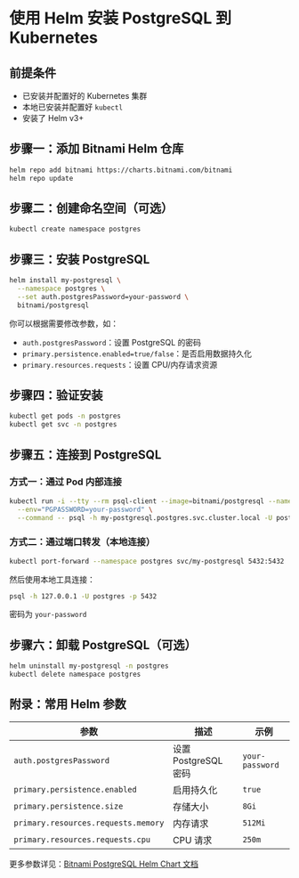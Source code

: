 
# 使用 Helm 安装 PostgreSQL 到 Kubernetes

## 前提条件

- 已安装并配置好的 Kubernetes 集群
- 本地已安装并配置好 `kubectl`
- 安装了 Helm v3+

## 步骤一：添加 Bitnami Helm 仓库

```bash
helm repo add bitnami https://charts.bitnami.com/bitnami
helm repo update
```

## 步骤二：创建命名空间（可选）

```bash
kubectl create namespace postgres
```

## 步骤三：安装 PostgreSQL

```bash
helm install my-postgresql \
  --namespace postgres \
  --set auth.postgresPassword=your-password \
  bitnami/postgresql
```

你可以根据需要修改参数，如：

- `auth.postgresPassword`：设置 PostgreSQL 的密码
- `primary.persistence.enabled=true/false`：是否启用数据持久化
- `primary.resources.requests`：设置 CPU/内存请求资源

## 步骤四：验证安装

```bash
kubectl get pods -n postgres
kubectl get svc -n postgres
```

## 步骤五：连接到 PostgreSQL

### 方式一：通过 Pod 内部连接

```bash
kubectl run -i --tty --rm psql-client --image=bitnami/postgresql --namespace postgres \
  --env="PGPASSWORD=your-password" \
  --command -- psql -h my-postgresql.postgres.svc.cluster.local -U postgres
```

### 方式二：通过端口转发（本地连接）

```bash
kubectl port-forward --namespace postgres svc/my-postgresql 5432:5432
```

然后使用本地工具连接：

```bash
psql -h 127.0.0.1 -U postgres -p 5432
```

密码为 `your-password`

## 步骤六：卸载 PostgreSQL（可选）

```bash
helm uninstall my-postgresql -n postgres
kubectl delete namespace postgres
```

## 附录：常用 Helm 参数

| 参数 | 描述 | 示例 |
|------|------|------|
| `auth.postgresPassword` | 设置 PostgreSQL 密码 | `your-password` |
| `primary.persistence.enabled` | 启用持久化 | `true` |
| `primary.persistence.size` | 存储大小 | `8Gi` |
| `primary.resources.requests.memory` | 内存请求 | `512Mi` |
| `primary.resources.requests.cpu` | CPU 请求 | `250m` |

更多参数详见：[Bitnami PostgreSQL Helm Chart 文档](https://artifacthub.io/packages/helm/bitnami/postgresql)

